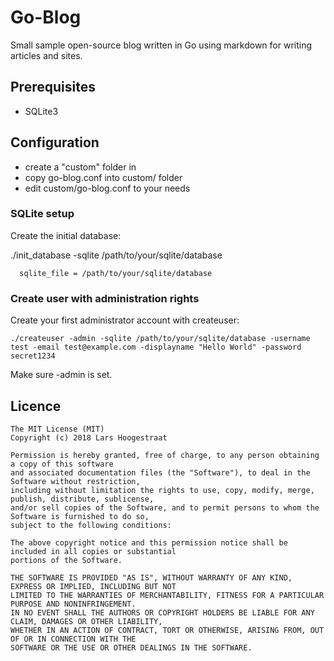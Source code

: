 Go-Blog
====

Small sample open-source blog written in Go using markdown for writing articles and sites.

Prerequisites
--------

 * SQLite3


Configuration
--------
 * create a "custom" folder in 
 * copy go-blog.conf into custom/ folder
 * edit custom/go-blog.conf to your needs

### SQLite setup ###

Create the initial database: 

./init_database -sqlite /path/to/your/sqlite/database 

~~~
  sqlite_file = /path/to/your/sqlite/database
~~~


### Create user with administration rights ###

Create your first administrator account with createuser:

~~~
./createuser -admin -sqlite /path/to/your/sqlite/database -username test -email test@example.com -displayname "Hello World" -password secret1234
~~~

Make sure -admin is set.

Licence
-------
    The MIT License (MIT)
    Copyright (c) 2018 Lars Hoogestraat

    Permission is hereby granted, free of charge, to any person obtaining a copy of this software
    and associated documentation files (the "Software"), to deal in the Software without restriction,
    including without limitation the rights to use, copy, modify, merge, publish, distribute, sublicense,
    and/or sell copies of the Software, and to permit persons to whom the Software is furnished to do so,
    subject to the following conditions:

    The above copyright notice and this permission notice shall be included in all copies or substantial
    portions of the Software.

    THE SOFTWARE IS PROVIDED "AS IS", WITHOUT WARRANTY OF ANY KIND, EXPRESS OR IMPLIED, INCLUDING BUT NOT
    LIMITED TO THE WARRANTIES OF MERCHANTABILITY, FITNESS FOR A PARTICULAR PURPOSE AND NONINFRINGEMENT.
    IN NO EVENT SHALL THE AUTHORS OR COPYRIGHT HOLDERS BE LIABLE FOR ANY CLAIM, DAMAGES OR OTHER LIABILITY,
    WHETHER IN AN ACTION OF CONTRACT, TORT OR OTHERWISE, ARISING FROM, OUT OF OR IN CONNECTION WITH THE
    SOFTWARE OR THE USE OR OTHER DEALINGS IN THE SOFTWARE.
